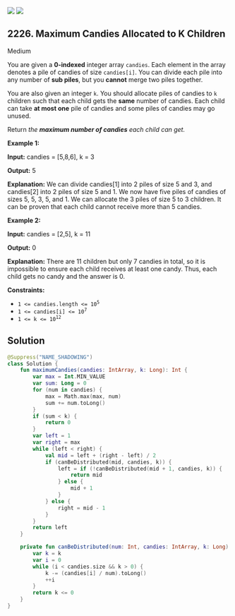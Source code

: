 [![](https://img.shields.io/github/stars/javadev/LeetCode-in-Kotlin?label=Stars&style=flat-square)](https://github.com/javadev/LeetCode-in-Kotlin)
[![](https://img.shields.io/github/forks/javadev/LeetCode-in-Kotlin?label=Fork%20me%20on%20GitHub%20&style=flat-square)](https://github.com/javadev/LeetCode-in-Kotlin/fork)

## 2226\. Maximum Candies Allocated to K Children

Medium

You are given a **0-indexed** integer array `candies`. Each element in the array denotes a pile of candies of size `candies[i]`. You can divide each pile into any number of **sub piles**, but you **cannot** merge two piles together.

You are also given an integer `k`. You should allocate piles of candies to `k` children such that each child gets the **same** number of candies. Each child can take **at most one** pile of candies and some piles of candies may go unused.

Return _the **maximum number of candies** each child can get._

**Example 1:**

**Input:** candies = [5,8,6], k = 3

**Output:** 5

**Explanation:** We can divide candies[1] into 2 piles of size 5 and 3, and candies[2] into 2 piles of size 5 and 1. We now have five piles of candies of sizes 5, 5, 3, 5, and 1. We can allocate the 3 piles of size 5 to 3 children. It can be proven that each child cannot receive more than 5 candies. 

**Example 2:**

**Input:** candies = [2,5], k = 11

**Output:** 0

**Explanation:** There are 11 children but only 7 candies in total, so it is impossible to ensure each child receives at least one candy. Thus, each child gets no candy and the answer is 0. 

**Constraints:**

*   <code>1 <= candies.length <= 10<sup>5</sup></code>
*   <code>1 <= candies[i] <= 10<sup>7</sup></code>
*   <code>1 <= k <= 10<sup>12</sup></code>

## Solution

```kotlin
@Suppress("NAME_SHADOWING")
class Solution {
    fun maximumCandies(candies: IntArray, k: Long): Int {
        var max = Int.MIN_VALUE
        var sum: Long = 0
        for (num in candies) {
            max = Math.max(max, num)
            sum += num.toLong()
        }
        if (sum < k) {
            return 0
        }
        var left = 1
        var right = max
        while (left < right) {
            val mid = left + (right - left) / 2
            if (canBeDistributed(mid, candies, k)) {
                left = if (!canBeDistributed(mid + 1, candies, k)) {
                    return mid
                } else {
                    mid + 1
                }
            } else {
                right = mid - 1
            }
        }
        return left
    }

    private fun canBeDistributed(num: Int, candies: IntArray, k: Long): Boolean {
        var k = k
        var i = 0
        while (i < candies.size && k > 0) {
            k -= (candies[i] / num).toLong()
            ++i
        }
        return k <= 0
    }
}
```